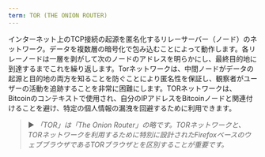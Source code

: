 ```yaml
---
term: TOR (THE ONION ROUTER)
---
```


インターネット上のTCP接続の起源を匿名化するリレーサーバー（ノード）のネットワーク。データを複数層の暗号化で包み込むことによって動作します。各リレーノードは一層を剥がして次のノードのアドレスを明らかにし、最終目的地に到達するまでこれを繰り返します。Torネットワークは、中間ノードがデータの起源と目的地の両方を知ることを防ぐことにより匿名性を保証し、観察者がユーザーの活動を追跡することを非常に困難にします。TORネットワークは、Bitcoinのコンテキストで使用され、自分のIPアドレスをBitcoinノードと関連付けることを避け、特定の個人情報の漏洩を回避するために利用できます。

> ► *「TOR」は「The Onion Router」の略です。TORネットワークと、TORネットワークを利用するために特別に設計されたFirefoxベースのウェブブラウザであるTORブラウザとを区別することが重要です。*